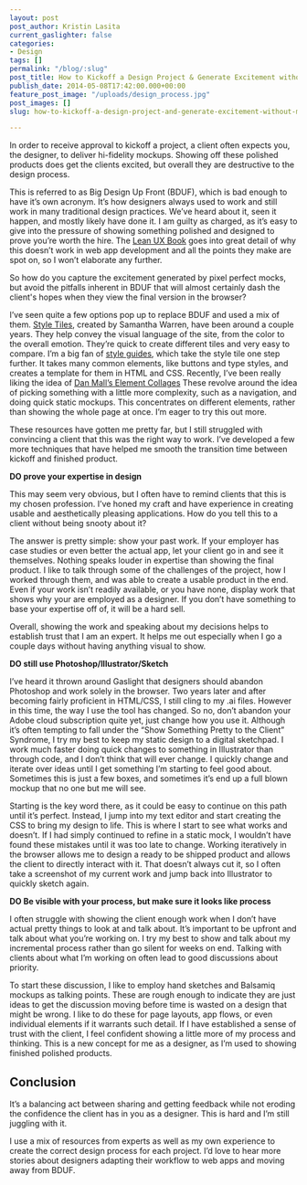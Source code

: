 ```yaml
---
layout: post
post_author: Kristin Lasita
current_gaslighter: false
categories:
- Design
tags: []
permalink: "/blog/:slug"
post_title: How to Kickoff a Design Project & Generate Excitement without Mockups
publish_date: 2014-05-08T17:42:00.000+00:00
feature_post_image: "/uploads/design_process.jpg"
post_images: []
slug: how-to-kickoff-a-design-project-and-generate-excitement-without-mockups

---
```

In order to receive approval to kickoff a project, a client often expects you, the designer, to deliver hi-fidelity mockups. Showing off these polished products does get the clients excited, but overall they are destructive to the design process.

This is referred to as Big Design Up Front (BDUF), which is bad enough to have it’s own acronym. It’s how designers always used to work and still work in many traditional design practices. We’ve heard about it, seen it happen, and mostly likely have done it. I am guilty as charged, as it’s easy to give into the pressure of showing something polished and designed to prove you’re worth the hire. The [Lean UX Book](http://www.amazon.com/Lean-UX-Applying-Principles-Experience/dp/1449311652) goes into great detail of why this doesn’t work in web app development and all the points they make are spot on, so I won’t elaborate any further.

So how do you capture the excitement generated by pixel perfect mocks, but avoid the pitfalls inherent in BDUF that will almost certainly dash the client's hopes when they view the final version in the browser?

I’ve seen quite a few options pop up to replace BDUF and used a mix of them.  [Style Tiles](http://styletil.es/), created by Samantha Warren, have been around a couple years. They help convey the visual language of the site, from the color to the overall emotion. They’re quick to create different tiles and very easy to compare. I’m a big fan of [style guides](http://gaslight.co/blog/style-guides-or-how-i-learned-to-stop-worrying-and-love-the-grid), which take the style tile one step further. It takes many common elements, like buttons and type styles, and creates a template for them in HTML and CSS. Recently, I’ve been really liking the idea of [Dan Mall’s Element Collages](http://danielmall.com/articles/rif-element-collages/) These revolve around the idea of picking something with a little more complexity, such as a navigation, and doing quick static mockups. This concentrates on different elements, rather than showing the whole page at once. I’m eager to try this out more.

These resources have gotten me pretty far, but I still struggled with convincing a client that this was the right way to work. I’ve developed a few more techniques that have helped me smooth the transition time between kickoff and finished product. 

**DO prove your expertise in design**

This may seem very obvious, but I often have to remind clients that this is my chosen profession. I’ve honed my craft and have experience in creating usable and aesthetically pleasing applications. How do you tell this to a client without being snooty about it? 

The answer is pretty simple: show your past work. If your employer has case studies or even better the actual app, let your client go in and see it themselves. Nothing speaks louder in expertise than showing the final product. I like to talk through some of the challenges of the project, how I worked through them, and was able to create a usable product in the end. Even if your work isn’t readily available, or you have none, display work that shows why your are employed as a designer. If you don’t have something to base your expertise off of, it will be a hard sell.

Overall, showing the work and speaking about my decisions helps to establish trust that I am an expert. It helps me out especially when I go a couple days without having anything visual to show.

**DO still use Photoshop/Illustrator/Sketch**

I’ve heard it thrown around Gaslight that designers should abandon Photoshop and work solely in the browser. Two years later and after becoming fairly proficient in HTML/CSS, I still cling to my .ai files. However in this time, the way I use the tool has changed. So no, don’t abandon your Adobe cloud subscription quite yet, just change how you use it. Although it’s often tempting to fall under the “Show Something Pretty to the Client” Syndrome, I try my best to keep my static design to a digital sketchpad. I work much faster doing quick changes to something in Illustrator than through code, and I don’t think that will ever change. I quickly change and iterate over ideas until I get something I’m starting to feel good about. Sometimes this is just a few boxes, and sometimes it’s end up a full blown mockup that no one but me will see.

Starting is the key word there, as it could be easy to continue on this path until it’s perfect. Instead, I jump into my text editor and start creating the CSS to bring my design to life. This is where I start to see what works and doesn’t. If I had simply continued to refine in a static mock, I wouldn’t have found these mistakes until it was too late to change. Working iteratively in the browser allows me to design a ready to be shipped product and allows the client to directly interact with it. That doesn’t always cut it, so I often take a screenshot of my current work and jump back into Illustrator to quickly sketch again.

**DO Be visible with your process, but make sure it looks like process**

I often struggle with showing the client enough work when I don’t have actual pretty things to look at and talk about. It’s important to be upfront and talk about what you’re working on. I try my best to show and talk about my incremental process rather than go silent for weeks on end. Talking with clients about what I’m working on often lead to good discussions about priority. 

To start these discussion, I like to employ hand sketches and Balsamiq mockups as talking points. These are rough enough to indicate they are just ideas to get the discussion moving before time is wasted on a design that might be wrong. I like to do these for page layouts, app flows, or even individual elements if it warrants such detail. If I have established a sense of trust with the client, I feel confident showing a little more of my process and thinking. This is a new concept for me as a designer, as I’m used to showing finished polished products. 

## Conclusion

It’s a balancing act between sharing and getting feedback while not eroding the confidence the client has in you as a designer. This is hard and I’m still juggling with it. 

I use a mix of resources from experts as well as my own experience to create the correct design process for each project. I’d love to hear more stories about designers adapting their workflow to web apps and moving away from BDUF.